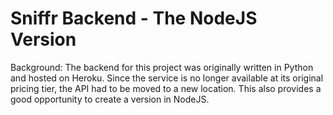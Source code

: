 # Sniffr Backend - The NodeJS Version

Background: The backend for this project was originally written in Python and hosted on Heroku. Since the service is no longer available at its original pricing tier, the API had to be moved to a new location. This also provides a good opportunity to create a version in NodeJS.
